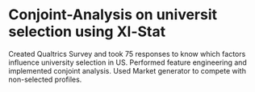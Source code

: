 # Conjoint-Analysis on universit selection using Xl-Stat

Created Qualtrics Survey and took 75 responses to know which factors influence university selection in US.
Performed feature engineering and implemented conjoint analysis.
Used Market generator to compete with non-selected profiles.


